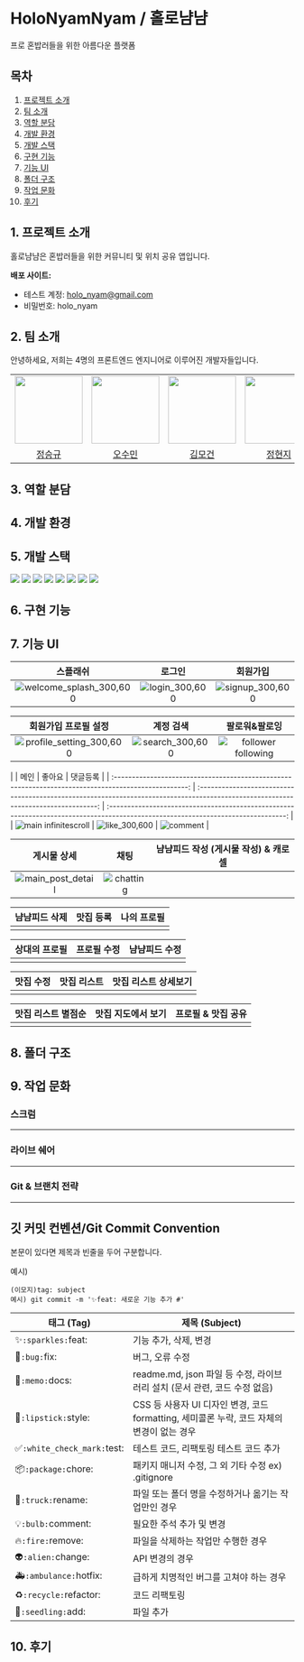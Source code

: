 # HoloNyamNyam / 홀로냠냠

프로 혼밥러들을 위한 아름다운 플랫폼

## 목차

1.  [프로젝트 소개](#1-프로젝트-소개)
2.  [팀 소개](#2-팀-소개)
3.  [역할 분담](#3-역할-분담)
4.  [개발 환경](#4-개발-환경)
5.  [개발 스택](#5-개발-스택)
6.  [구현 기능](#6-구현-기능)
7.  [기능 UI](#7-기능-UI)
8.  [폴더 구조](#8-폴더-구조)
9.  [작업 문화](#9-작업-문화)
10. [후기](#10후기)


## 1. 프로젝트 소개

홀로냠냠은 혼밥러들을 위한 커뮤니티 및 위치 공유 앱입니다.

**배포 사이트:**
- 테스트 계정:  holo_nyam@gmail.com
- 비밀번호:  holo_nyam

## 2. 팀 소개

안녕하세요, 저희는 4명의 프론트엔드 엔지니어로 이루어진 개발자들입니다.

<div align="center">

|                                                                                          |                                                                                          |                                                                                          |                                                                                        |
| :--------------------------------------------------------------------------------------: | :--------------------------------------------------------------------------------------: | :--------------------------------------------------------------------------------------: | :------------------------------------------------------------------------------------: |
| <img src="https://avatars.githubusercontent.com/u/127311862?v=4" width="120px;" alt=""/> | <img src="https://avatars.githubusercontent.com/u/127311862?v=4" width="120px;" alt=""/> | <img src="https://avatars.githubusercontent.com/u/127311862?v=4" width="120px;" alt=""/> | <img src="https://avatars.githubusercontent.com/u/127311862?v=4" width="120" alt="" /> |
|                           [정승규](https://github.com/Seunggyu008)                            |                              [오수민](https://github.com/suminara)                               |                             [김모건](https://github.com/redcontroller)                             |                              [정현지](https://github.com/gee0916)                              |

</div>

## 3. 역할 분담

## 4. 개발 환경

## 5. 개발 스택

<img src="https://img.shields.io/badge/react-61DAFB?style=for-the-badge&logo=react&logoColor=white"> <img src="https://img.shields.io/badge/styledcomponents-DB7093?style=for-the-badge&logo=styledcomponents&logoColor=white"> <img src="https://img.shields.io/badge/eslint-4B32C3?style=for-the-badge&logo=eslint&logoColor=white"> <img src="https://img.shields.io/badge/prettier-F7B93E?style=for-the-badge&logo=prettier&logoColor=white"> <img src="https://img.shields.io/badge/figma-F24E1E?style=for-the-badge&logo=figma&logoColor=white"> <img src="https://img.shields.io/badge/KakaoAPI-FFCD00?style=for-the-badge&logo=kakao&logoColor=white"> <img src="https://img.shields.io/badge/reacthookform-EC5990?style=for-the-badge&logo=reacthookform&logoColor=white"> <img src="https://img.shields.io/badge/recoil-3578E5?style=for-the-badge&logo=react&logoColor=white">

## 6. 구현 기능

## 7. 기능 UI
|                                                스플래쉬                                                 |                                                로그인                                                 |                                                회원가입                                                |
| :-----------------------------------------------------------------------------------------------------: | :---------------------------------------------------------------------------------------------------: | :----------------------------------------------------------------------------------------------------: |
| ![welcome_splash_300,600](https://github.com/FRONTENDSCHOOL7/final-12-HoloNyamNyam/assets/56462409/8acd4ce5-a8ef-4d5a-8d9e-e379c4b07cb3) | ![login_300,600](https://github.com/FRONTENDSCHOOL7/final-12-HoloNyamNyam/assets/56462409/5ed617ff-7efd-4beb-84c9-9c88fc23c6fb) |![signup_300,600](https://github.com/FRONTENDSCHOOL7/final-12-HoloNyamNyam/assets/56462409/aa3a4874-22e7-4e75-81a0-d8258f0d0ed1) |

|                                                     회원가입 프로필 설정                                                      |                                                       계정 검색                                                       |                                                      팔로워&팔로잉                                                      |
| :---------------------------------------------------------------------------------------------------------------------------: | :-------------------------------------------------------------------------------------------------------------------: | :---------------------------------------------------------------------------------------------------------------------: |
| ![profile_setting_300,600](https://github.com/FRONTENDSCHOOL7/final-12-HoloNyamNyam/assets/56462409/261f9c23-f7a6-4422-b705-32cec218cec5) | ![search_300,600](https://github.com/FRONTENDSCHOOL7/final-12-HoloNyamNyam/assets/56462409/e41dc7c5-6e4a-4968-a209-00a589841f7c) | ![follower following](https://github.com/FRONTENDSCHOOL7/final-12-HoloNyamNyam/assets/56462409/98843cc3-c315-46c6-a4fd-86f251d5b832)

|
|                                                 메인                                                 |                                                               좋아요                                                               |                                                             댓글등록                                                              |
| :--------------------------------------------------------------------------------------------------: | :--------------------------------------------------------------------------------------------------------------------------------: | :-------------------------------------------------------------------------------------------------------------------------------: |
| ![main infinitescroll](https://github.com/FRONTENDSCHOOL7/final-12-HoloNyamNyam/assets/56462409/45acc137-aa71-42ad-8088-1b16d4fc5cf6) | ![like_300,600](https://github.com/FRONTENDSCHOOL7/final-12-HoloNyamNyam/assets/56462409/4779b12b-58ab-4c4c-a8c4-c73ac17998b2) | ![comment](https://github.com/FRONTENDSCHOOL7/final-12-HoloNyamNyam/assets/56462409/b6eaffb5-aee9-4138-b1c3-532a6e8d609b) |

|                                                           게시물 상세                                                             |                                                                채팅                                                        |                                                        냠냠피드 작성 (게시물 작성) & 캐로셀                                   |
| :------------------------------------------------------------------------------------------------------------------------------: | :----------------------------------------------------------------------------------------------------------------------------: | :-------------------------------------------------------------------------------------------------------------------------------: |
| ![main_post_detail](https://github.com/FRONTENDSCHOOL7/final-12-HoloNyamNyam/assets/56462409/ba2c2acb-3b18-47f7-806f-2e0296ca87dc) | ![chatting](https://github.com/FRONTENDSCHOOL7/final-12-HoloNyamNyam/assets/56462409/84df2394-4fc3-4167-872d-e9cf3a16b76b) | |![makepost carousell](https://github.com/FRONTENDSCHOOL7/final-12-HoloNyamNyam/assets/56462409/fcc1817e-d270-46b6-b65a-eca7654e16d1)


|                                                     냠냠피드 삭제                                                   |                                                    맛집 등록                                  |                                     나의 프로필                          |
| :------------------------------------------------------------------------------------------------------------------------------: | :----------------------------------------------------------------------------------------------------------------------------: | :-------------------------------------------------------------------------------------------------------------------------------: |
|  | |  |

|                                                             상대의 프로필                                            |                                                    프로필 수정                                 |                                  냠냠피드 수정                            |
| :------------------------------------------------------------------------------------------------------------------------------: | :----------------------------------------------------------------------------------------------------------------------------: | :-------------------------------------------------------------------------------------------------------------------------------: |
|  | |  |

|                                              맛집 수정                                                    |                     맛집 리스트                                                           |                              맛집 리스트 상세보기                            |
| :------------------------------------------------------------------------------------------------------------------------------: | :----------------------------------------------------------------------------------------------------------------------------: | :-------------------------------------------------------------------------------------------------------------------------------: |
|  | |  |

|                                        맛집 리스트 별점순                                                         |                             맛집 지도에서 보기                                                   |                            프로필 & 맛집 공유                         |
| :------------------------------------------------------------------------------------------------------------------------------: | :----------------------------------------------------------------------------------------------------------------------------: | :-------------------------------------------------------------------------------------------------------------------------------: |
|  | |  |



## 8. 폴더 구조

## 9. 작업 문화




### 스크럼


---
### 라이브 쉐어
---
### Git & 브랜치 전략
---
## 깃 커밋 컨벤션/Git Commit Convention

본문이 있다면 제목과 빈줄을 두어 구분합니다.

예시)

```
(이모지)tag: subject
예시) git commit -m '✨feat: 새로운 기능 추가 #'
```

| 태그 (Tag)  | 제목 (Subject)                                                                             |
| ----------- | ------------------------------------------------------------------------------------------ |
| ✨`:sparkles:`feat:     | 기능 추가, 삭제, 변경                                                                      |
| 🐛`:bug:`fix:      | 버그, 오류 수정                                                                            |
| 📝`:memo:`docs:     | readme.md, json 파일 등 수정, 라이브러리 설치 (문서 관련, 코드 수정 없음)                  |
| 💄`:lipstick:`style:    | CSS 등 사용자 UI 디자인 변경, 코드 formatting, 세미콜론 누락, 코드 자체의 변경이 없는 경우 |
| ✅`:white_check_mark:`test:     | 테스트 코드, 리팩토링 테스트 코드 추가                                                     |
| 📦️`:package:`chore:   | 패키지 매니저 수정, 그 외 기타 수정 ex) .gitignore                                         |
| 🚚`:truck:`rename:   | 파일 또는 폴더 명을 수정하거나 옮기는 작업만인 경우                                        |
| 💡`:bulb:`comment:  | 필요한 주석 추가 및 변경                                                                   |
| 🔥`:fire:`remove:   | 파일을 삭제하는 작업만 수행한 경우                                                         |
| 👽️`:alien:`change: | API 변경의 경우                                                                            |
| 🚑`:ambulance:`hotfix:   | 급하게 치명적인 버그를 고쳐야 하는 경우                                                    |
| ♻️`:recycle:`refactor: | 코드 리팩토링                                                                              |
| 🌱`:seedling:`add:      | 파일 추가                                                                                  |

## 10. 후기
